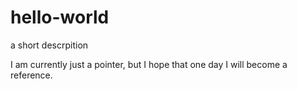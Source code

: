 # hello-world
a short descrpition

I am currently just a pointer, but I hope that one day I will become a reference.

